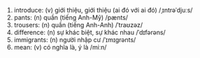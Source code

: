 1. introduce: (v) giới thiệu, giới thiệu (ai đó với ai đó) /ˌɪntrəˈdjuːs/
3. pants: (n) quần (tiếng Anh-Mỹ) /pænts/
4. trousers: (n) quần (tiếng Anh-Anh) /ˈtraʊzəz/
5. difference: (n) sự khác biệt, sự khác nhau /ˈdɪfərəns/
10. immigrants: (n) người nhập cư /ˈɪmɪɡrənts/
13. mean: (v) có nghĩa là, ý là /miːn/